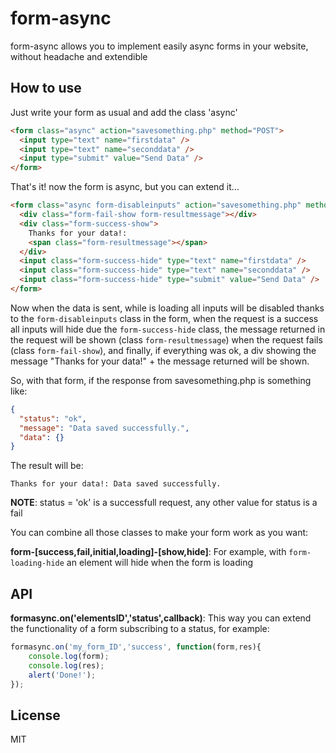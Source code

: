 # form-async #
form-async allows you to implement easily async forms in your website, without headache and extendible

## How to use ##
Just write your form as usual and add the class 'async'

```html
<form class="async" action="savesomething.php" method="POST">
  <input type="text" name="firstdata" />
  <input type="text" name="seconddata" />
  <input type="submit" value="Send Data" />
</form>
````

That's it! now the form is async, but you can extend it...

```html
<form class="async form-disableinputs" action="savesomething.php" method="POST">
  <div class="form-fail-show form-resultmessage"></div>
  <div class="form-success-show">
    Thanks for your data!: 
    <span class="form-resultmessage"></span>
  </div>
  <input class="form-success-hide" type="text" name="firstdata" />
  <input class="form-success-hide" type="text" name="seconddata" />
  <input class="form-success-hide" type="submit" value="Send Data" />
</form>
```

Now when the data is sent, while is loading all inputs will be disabled thanks to the `form-disableinputs` class in the form, when the request is a success all inputs will hide due the `form-success-hide` class, the message returned in the request will be shown (class `form-resultmessage`) when the request fails (class `form-fail-show`), and finally, if everything was ok, a div showing the message "Thanks for your data!" + the message returned will be shown.

So, with that form, if the response from savesomething.php is something like:

```json
{
  "status": "ok",
  "message": "Data saved successfully.",
  "data": {}
}
```

The result will be:

```
Thanks for your data!: Data saved successfully.
```

__NOTE__: status = 'ok' is a successfull request, any other value for status is a fail

You can combine all those classes to make your form work as you want:

__form-[success,fail,initial,loading]-[show,hide]__: For example, with `form-loading-hide` an element will hide when the form is loading

## API ##

__formasync.on('elementsID','status',callback)__: This way you can extend the functionality of a form subscribing to a status, for example:

```javascript
formasync.on('my_form_ID','success', function(form,res){
	console.log(form);
	console.log(res);
	alert('Done!');
});
```

## License ##

MIT
